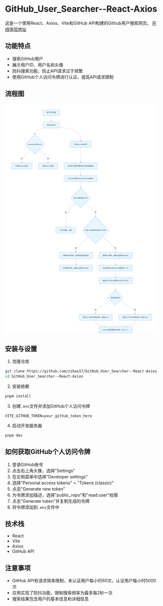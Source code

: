 # GitHub_User_Searcher--React-Axios

这是一个使用React、Axios、Vite和GitHub API构建的Github用户搜索网页。
[在线体验地址](https://git-hub-user-searcher-react-axios-4pvvtyznw-zihao17s-projects.vercel.app/)

## 功能特点

- 搜索GitHub用户
- 展示用户ID、用户名和头像
- 防抖搜索功能，防止API请求过于频繁
- 使用GitHub个人访问令牌进行认证，提高API请求限制

## 流程图

![flow_chart](./src/assets/flow_chart.png)

## 安装与设置

1. 克隆仓库

```bash
git clone https://github.com/zihao17/GitHub_User_Searcher--React-Axios.git
cd GitHub_User_Searcher--React-Axios
```

2. 安装依赖

```bash
pnpm install
```

3. 创建`.env`文件并添加GitHub个人访问令牌

```
VITE_GITHUB_TOKEN=your_github_token_here
```

4. 启动开发服务器

```bash
pnpm dev
```

## 如何获取GitHub个人访问令牌

1. 登录GitHub账号
2. 点击右上角头像，选择"Settings"
3. 在左侧菜单中选择"Developer settings"
4. 选择"Personal access tokens" > "Tokens (classic)"
5. 点击"Generate new token"
6. 为令牌添加描述，选择"public_repo"和"read:user"权限
7. 点击"Generate token"并复制生成的令牌
8. 将令牌添加到`.env`文件中

## 技术栈

- React
- Vite
- Axios
- GitHub API

## 注意事项

- GitHub API有请求频率限制，未认证用户每小时60次，认证用户每小时5000次
- 应用实现了防抖功能，限制搜索频率为最多每2秒一次
- 搜索结果包含用户的基本信息和详细信息
